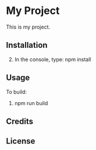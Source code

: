 # My Project

This is my project.

## Installation
2. In the console, type: npm install
## Usage
To build:
1. npm run build
## Credits

## License
